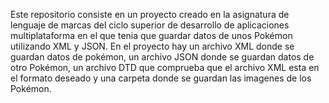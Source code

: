 Este repositorio consiste en un proyecto creado en la asignatura de lenguaje de marcas del ciclo superior de desarrollo de aplicaciones multiplataforma en el que tenia que guardar datos de unos Pokémon utilizando XML y JSON.
En el proyecto hay un archivo XML donde se guardan datos de pokémon, un archivo JSON donde se guardan datos de otro Pokémon, un archivo DTD que comprueba que el archivo XML esta en el formato deseado y una carpeta donde se guardan las imagenes de los Pokémon.
